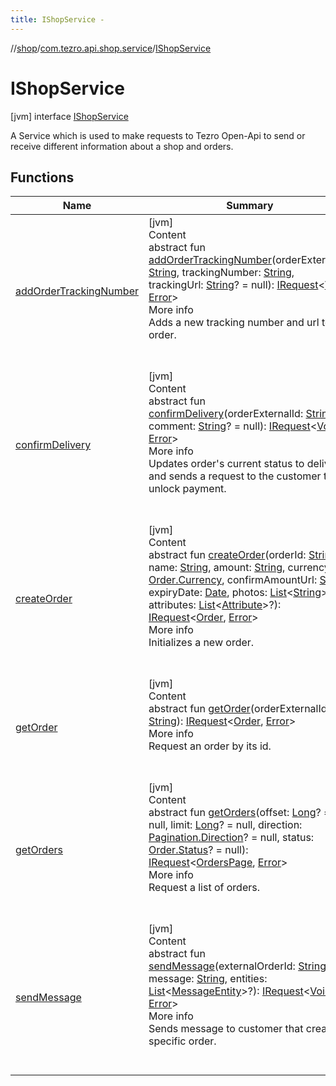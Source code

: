 ```yaml
---
title: IShopService -
---
```

//[shop](../../../index.md)/[com.tezro.api.shop.service](../index.md)/[IShopService](index.md)



# IShopService  
 [jvm] interface [IShopService](index.md)

A Service which is used to make requests to Tezro Open-Api to send or receive different information about a shop and orders.

   


## Functions  
  
|  Name |  Summary | 
|---|---|
| <a name="com.tezro.api.shop.service/IShopService/addOrderTrackingNumber/#kotlin.String#kotlin.String#kotlin.String?/PointingToDeclaration/"></a>[addOrderTrackingNumber](add-order-tracking-number.md)| <a name="com.tezro.api.shop.service/IShopService/addOrderTrackingNumber/#kotlin.String#kotlin.String#kotlin.String?/PointingToDeclaration/"></a>[jvm]  <br>Content  <br>abstract fun [addOrderTrackingNumber](add-order-tracking-number.md)(orderExternalId: [String](https://kotlinlang.org/api/latest/jvm/stdlib/kotlin/-string/index.html), trackingNumber: [String](https://kotlinlang.org/api/latest/jvm/stdlib/kotlin/-string/index.html), trackingUrl: [String](https://kotlinlang.org/api/latest/jvm/stdlib/kotlin/-string/index.html)? = null): [IRequest](../../com.tezro.api.core.client.requests/-i-request/index.md)<[Void](https://docs.oracle.com/javase/8/docs/api/java/lang/Void.html), [Error](../../com.tezro.api.shop.model.common/-error/index.md)>  <br>More info  <br>Adds a new tracking number and url to the order.  <br><br><br>|
| <a name="com.tezro.api.shop.service/IShopService/confirmDelivery/#kotlin.String#kotlin.String?/PointingToDeclaration/"></a>[confirmDelivery](confirm-delivery.md)| <a name="com.tezro.api.shop.service/IShopService/confirmDelivery/#kotlin.String#kotlin.String?/PointingToDeclaration/"></a>[jvm]  <br>Content  <br>abstract fun [confirmDelivery](confirm-delivery.md)(orderExternalId: [String](https://kotlinlang.org/api/latest/jvm/stdlib/kotlin/-string/index.html), comment: [String](https://kotlinlang.org/api/latest/jvm/stdlib/kotlin/-string/index.html)? = null): [IRequest](../../com.tezro.api.core.client.requests/-i-request/index.md)<[Void](https://docs.oracle.com/javase/8/docs/api/java/lang/Void.html), [Error](../../com.tezro.api.shop.model.common/-error/index.md)>  <br>More info  <br>Updates order's current status to delivered and sends a request to the customer to unlock payment.  <br><br><br>|
| <a name="com.tezro.api.shop.service/IShopService/createOrder/#kotlin.String#kotlin.String#kotlin.String#com.tezro.api.shop.model.orders.Order.Currency#kotlin.String#java.util.Date#kotlin.collections.List[kotlin.String]?#kotlin.collections.List[com.tezro.api.shop.model.common.Attribute]?/PointingToDeclaration/"></a>[createOrder](create-order.md)| <a name="com.tezro.api.shop.service/IShopService/createOrder/#kotlin.String#kotlin.String#kotlin.String#com.tezro.api.shop.model.orders.Order.Currency#kotlin.String#java.util.Date#kotlin.collections.List[kotlin.String]?#kotlin.collections.List[com.tezro.api.shop.model.common.Attribute]?/PointingToDeclaration/"></a>[jvm]  <br>Content  <br>abstract fun [createOrder](create-order.md)(orderId: [String](https://kotlinlang.org/api/latest/jvm/stdlib/kotlin/-string/index.html), name: [String](https://kotlinlang.org/api/latest/jvm/stdlib/kotlin/-string/index.html), amount: [String](https://kotlinlang.org/api/latest/jvm/stdlib/kotlin/-string/index.html), currency: [Order.Currency](../../com.tezro.api.shop.model.orders/-order/-currency/index.md), confirmAmountUrl: [String](https://kotlinlang.org/api/latest/jvm/stdlib/kotlin/-string/index.html), expiryDate: [Date](https://docs.oracle.com/javase/8/docs/api/java/util/Date.html), photos: [List](https://kotlinlang.org/api/latest/jvm/stdlib/kotlin.collections/-list/index.html)<[String](https://kotlinlang.org/api/latest/jvm/stdlib/kotlin/-string/index.html)>?, attributes: [List](https://kotlinlang.org/api/latest/jvm/stdlib/kotlin.collections/-list/index.html)<[Attribute](../../com.tezro.api.shop.model.common/-attribute/index.md)>?): [IRequest](../../com.tezro.api.core.client.requests/-i-request/index.md)<[Order](../../com.tezro.api.shop.model.orders/-order/index.md), [Error](../../com.tezro.api.shop.model.common/-error/index.md)>  <br>More info  <br>Initializes a new order.  <br><br><br>|
| <a name="com.tezro.api.shop.service/IShopService/getOrder/#kotlin.String/PointingToDeclaration/"></a>[getOrder](get-order.md)| <a name="com.tezro.api.shop.service/IShopService/getOrder/#kotlin.String/PointingToDeclaration/"></a>[jvm]  <br>Content  <br>abstract fun [getOrder](get-order.md)(orderExternalId: [String](https://kotlinlang.org/api/latest/jvm/stdlib/kotlin/-string/index.html)): [IRequest](../../com.tezro.api.core.client.requests/-i-request/index.md)<[Order](../../com.tezro.api.shop.model.orders/-order/index.md), [Error](../../com.tezro.api.shop.model.common/-error/index.md)>  <br>More info  <br>Request an order by its id.  <br><br><br>|
| <a name="com.tezro.api.shop.service/IShopService/getOrders/#kotlin.Long?#kotlin.Long?#com.tezro.api.shop.model.common.Pagination.Direction?#com.tezro.api.shop.model.orders.Order.Status?/PointingToDeclaration/"></a>[getOrders](get-orders.md)| <a name="com.tezro.api.shop.service/IShopService/getOrders/#kotlin.Long?#kotlin.Long?#com.tezro.api.shop.model.common.Pagination.Direction?#com.tezro.api.shop.model.orders.Order.Status?/PointingToDeclaration/"></a>[jvm]  <br>Content  <br>abstract fun [getOrders](get-orders.md)(offset: [Long](https://kotlinlang.org/api/latest/jvm/stdlib/kotlin/-long/index.html)? = null, limit: [Long](https://kotlinlang.org/api/latest/jvm/stdlib/kotlin/-long/index.html)? = null, direction: [Pagination.Direction](../../com.tezro.api.shop.model.common/-pagination/-direction/index.md)? = null, status: [Order.Status](../../com.tezro.api.shop.model.orders/-order/-status/index.md)? = null): [IRequest](../../com.tezro.api.core.client.requests/-i-request/index.md)<[OrdersPage](../../com.tezro.api.shop.model.orders/-orders-page/index.md), [Error](../../com.tezro.api.shop.model.common/-error/index.md)>  <br>More info  <br>Request a list of orders.  <br><br><br>|
| <a name="com.tezro.api.shop.service/IShopService/sendMessage/#kotlin.String#kotlin.String#kotlin.collections.List[com.tezro.api.shop.model.messages.MessageEntity]?/PointingToDeclaration/"></a>[sendMessage](send-message.md)| <a name="com.tezro.api.shop.service/IShopService/sendMessage/#kotlin.String#kotlin.String#kotlin.collections.List[com.tezro.api.shop.model.messages.MessageEntity]?/PointingToDeclaration/"></a>[jvm]  <br>Content  <br>abstract fun [sendMessage](send-message.md)(externalOrderId: [String](https://kotlinlang.org/api/latest/jvm/stdlib/kotlin/-string/index.html), message: [String](https://kotlinlang.org/api/latest/jvm/stdlib/kotlin/-string/index.html), entities: [List](https://kotlinlang.org/api/latest/jvm/stdlib/kotlin.collections/-list/index.html)<[MessageEntity](../../com.tezro.api.shop.model.messages/-message-entity/index.md)>?): [IRequest](../../com.tezro.api.core.client.requests/-i-request/index.md)<[Void](https://docs.oracle.com/javase/8/docs/api/java/lang/Void.html), [Error](../../com.tezro.api.shop.model.common/-error/index.md)>  <br>More info  <br>Sends message to customer that created a specific order.  <br><br><br>|

